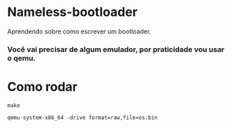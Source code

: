 # Nameless-bootloader

Aprendendo sobre como escrever um bootloader.

### Você vai precisar de algum emulador, por praticidade vou usar o qemu.


# Como rodar
`make`

`qemu-system-x86_64 -drive format=raw,file=os.bin`
